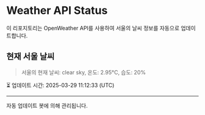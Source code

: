 
# Weather API Status

이 리포지토리는 OpenWeather API를 사용하여 서울의 날씨 정보를 자동으로 업데이트합니다.

## 현재 서울 날씨
> 서울의 현재 날씨: clear sky, 온도: 2.95°C, 습도: 20%

⏳ 업데이트 시간: 2025-03-29 11:12:33 (UTC)

---
자동 업데이트 봇에 의해 관리됩니다.
